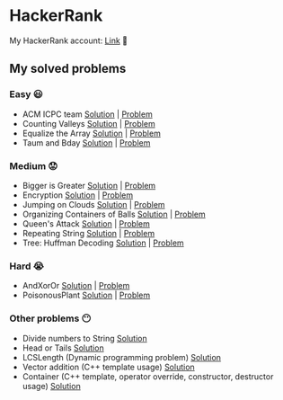 

# HackerRank
My HackerRank account: [Link](https://www.hackerrank.com/mr_eterna99) 👦

## My solved problems
### Easy 😃 
- ACM ICPC team   [Solution](https://github.com/Monkhsukh/HackerRank/tree/master/Easy/ACM%20ICPC%20team) | [Problem](https://www.hackerrank.com/challenges/acm-icpc-team?h_r=profile)
- Counting Valleys [Solution](https://github.com/Monkhsukh/HackerRank/tree/master/Easy/Counting%20Valleys) | [Problem](https://www.hackerrank.com/challenges/counting-valleys?h_r=profile)
- Equalize the Array [Solution](https://github.com/Monkhsukh/HackerRank/tree/master/Easy/Equalize%20the%20Array) | [Problem](https://www.hackerrank.com/challenges/equality-in-a-array?h_r=profile)
- Taum and Bday [Solution](https://github.com/Monkhsukh/HackerRank/tree/master/Easy/Taum%20and%20Bday) | [Problem](https://www.hackerrank.com/challenges/taum-and-bday?h_r=profile)
### Medium 😟  
- Bigger is Greater [Solution](https://github.com/Monkhsukh/HackerRank/tree/master/Medium/Bigger%20is%20Greater) | [Problem](https://www.hackerrank.com/challenges/bigger-is-greater?h_r=profile)
- Encryption [Solution](https://github.com/Monkhsukh/HackerRank/tree/master/Medium/Encryption) | [Problem](https://www.hackerrank.com/challenges/encryption?h_r=profile)
- Jumping on Clouds [Solution](https://github.com/Monkhsukh/HackerRank/tree/master/Medium/Jumping%20on%20Clouds) | [Problem](https://www.hackerrank.com/challenges/jumping-on-the-clouds?h_r=profile)
- Organizing Containers of Balls [Solution](https://github.com/Monkhsukh/HackerRank/tree/master/Medium/Organizing%20Containers%20of%20Balls) | [Problem](https://www.hackerrank.com/challenges/organizing-containers-of-balls?h_r=profile)
- Queen's Attack [Solution](https://github.com/Monkhsukh/HackerRank/tree/master/Medium/Queen's%20Attack) | [Problem](https://www.hackerrank.com/challenges/queens-attack-2?h_r=profile)
- Repeating String [Solution](https://github.com/Monkhsukh/HackerRank/tree/master/Medium/Repeating%20String) | [Problem](https://www.hackerrank.com/challenges/repeated-string?h_r=profile)
- Tree: Huffman Decoding [Solution]() | [Problem](https://www.hackerrank.com/challenges/tree-huffman-decoding/problem)
### Hard 😭 
- AndXorOr [Solution](https://github.com/Monkhsukh/HackerRank/tree/master/Hard/AndXorOr) | [Problem](https://www.hackerrank.com/challenges/and-xor-or?h_r=profile)
- PoisonousPlant [Solution](https://github.com/Monkhsukh/HackerRank/tree/master/Hard/PoisonousPlant) | [Problem](https://www.hackerrank.com/challenges/poisonous-plants?h_r=profile)
### Other problems 😶  
- Divide numbers to String [Solution](https://github.com/Monkhsukh/HackerRank/tree/master/Others/Divide%20numbers%20to%20String) 
- Head or Tails [Solution](https://github.com/Monkhsukh/HackerRank/blob/master/Others/Heads_Or_Tails.cpp) 
- LCSLength (Dynamic programming problem) [Solution](https://github.com/Monkhsukh/HackerRank/blob/master/Others/LCSLength.cpp) 
- Vector addition (C++ template usage) [Solution](https://github.com/Monkhsukh/HackerRank/blob/master/Others/VectorAddition.cpp) 
- Container (C++ template, operator override, constructor, destructor usage) [Solution](https://github.com/Monkhsukh/HackerRank/blob/master/Others/Container.cpp) 
